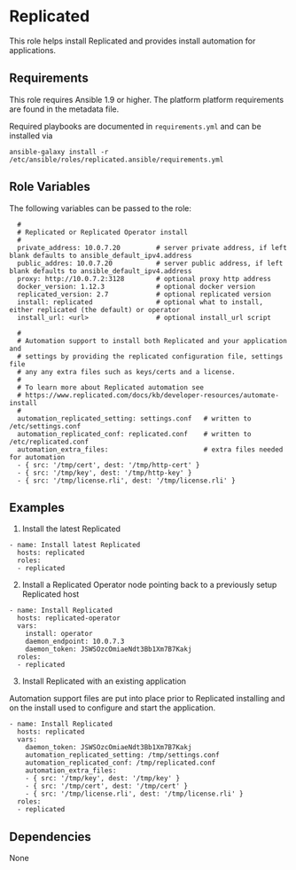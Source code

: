 Replicated
==========

This role helps install Replicated and provides install automation for applications.

Requirements
------------

This role requires Ansible 1.9 or higher. The platform platform requirements are found in the metadata file.

Required playbooks are documented in `requirements.yml` and can be installed via

```
ansible-galaxy install -r /etc/ansible/roles/replicated.ansible/requirements.yml
```

Role Variables
--------------

The following variables can be passed to the role:

```
  #
  # Replicated or Replicated Operator install
  #
  private_address: 10.0.7.20         # server private address, if left blank defaults to ansible_default_ipv4.address
  public_addres: 10.0.7.20           # server public address, if left blank defaults to ansible_default_ipv4.address
  proxy: http://10.0.7.2:3128        # optional proxy http address
  docker_version: 1.12.3             # optional docker version
  replicated_version: 2.7            # optional replicated version
  install: replicated                # optional what to install, either replicated (the default) or operator
  install_url: <url>                 # optional install_url script

  #
  # Automation support to install both Replicated and your application and
  # settings by providing the replicated configuration file, settings file
  # any any extra files such as keys/certs and a license.
  # 
  # To learn more about Replicated automation see
  # https://www.replicated.com/docs/kb/developer-resources/automate-install
  #
  automation_replicated_setting: settings.conf   # written to /etc/settings.conf
  automation_replicated_conf: replicated.conf    # written to /etc/replicated.conf
  automation_extra_files:                        # extra files needed for automation
  - { src: '/tmp/cert', dest: '/tmp/http-cert' }
  - { src: '/tmp/key', dest: '/tmp/http-key' }
  - { src: '/tmp/license.rli', dest: '/tmp/license.rli' }
```
  
Examples
--------

1) Install the latest Replicated

```
- name: Install latest Replicated
  hosts: replicated
  roles:
  - replicated
```

2) Install a Replicated Operator node pointing back to a previously setup Replicated host

```
- name: Install Replicated
  hosts: replicated-operator
  vars:
    install: operator
    daemon_endpoint: 10.0.7.3
    daemon_token: JSWSOzcOmiaeNdt3Bb1Xm7B7Kakj
  roles:
  - replicated
```

3) Install Replicated with an existing application

Automation support files are put into place prior to Replicated installing and on the install used to configure and start the application.

```
- name: Install Replicated
  hosts: replicated
  vars:
    daemon_token: JSWSOzcOmiaeNdt3Bb1Xm7B7Kakj
    automation_replicated_setting: /tmp/settings.conf
    automation_replicated_conf: /tmp/replicated.conf
    automation_extra_files:
    - { src: '/tmp/key', dest: '/tmp/key' }
    - { src: '/tmp/cert', dest: '/tmp/cert' }
    - { src: '/tmp/license.rli', dest: '/tmp/license.rli' }
  roles:
  - replicated
```


Dependencies
------------

None
